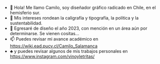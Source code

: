 - 👋 Hola! Me llamo Camilo, soy diseñador gráfico radicado en Chile, en el hemisferio sur.
- 👀 Mis intereses rondean la caligrafía y tipografía, la política y la sustentabilidad.
- 🌱 Egresaré de diseño el año 2023, con mención en un área aún por determinarse. Se vienen cositas...
- 📫 Puedes revisar mi avance académico en https://wiki.ead.pucv.cl/Camilo_Salamanca 
- ♣️ y puedes revisar algunos de mis trabajos personales en https://www.instagram.com/vinoyletritas/

<!---
Cgsg123/Cgsg123 is a ✨ special ✨ repository because its `README.md` (this file) appears on your GitHub profile.
You can click the Preview link to take a look at your changes.
--->
